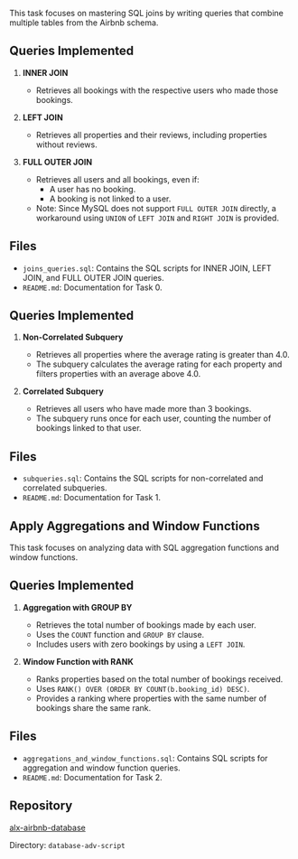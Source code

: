 This task focuses on mastering SQL joins by writing queries that combine multiple tables from the Airbnb schema.

## Queries Implemented

1. **INNER JOIN**
   - Retrieves all bookings with the respective users who made those bookings.

2. **LEFT JOIN**
   - Retrieves all properties and their reviews, including properties without reviews.

3. **FULL OUTER JOIN**
   - Retrieves all users and all bookings, even if:
     - A user has no booking.
     - A booking is not linked to a user.
   - Note: Since MySQL does not support `FULL OUTER JOIN` directly, a workaround using `UNION` of `LEFT JOIN` and `RIGHT JOIN` is provided.

## Files
- `joins_queries.sql`: Contains the SQL scripts for INNER JOIN, LEFT JOIN, and FULL OUTER JOIN queries.
- `README.md`: Documentation for Task 0.

## Queries Implemented

1. **Non-Correlated Subquery**
   - Retrieves all properties where the average rating is greater than 4.0.
   - The subquery calculates the average rating for each property and filters properties with an average above 4.0.

2. **Correlated Subquery**
   - Retrieves all users who have made more than 3 bookings.
   - The subquery runs once for each user, counting the number of bookings linked to that user.

## Files
- `subqueries.sql`: Contains the SQL scripts for non-correlated and correlated subqueries.
- `README.md`: Documentation for Task 1.



## Apply Aggregations and Window Functions

This task focuses on analyzing data with SQL aggregation functions and window functions.

## Queries Implemented

1. **Aggregation with GROUP BY**
   - Retrieves the total number of bookings made by each user.
   - Uses the `COUNT` function and `GROUP BY` clause.
   - Includes users with zero bookings by using a `LEFT JOIN`.

2. **Window Function with RANK**
   - Ranks properties based on the total number of bookings received.
   - Uses `RANK() OVER (ORDER BY COUNT(b.booking_id) DESC)`.
   - Provides a ranking where properties with the same number of bookings share the same rank.

## Files
- `aggregations_and_window_functions.sql`: Contains SQL scripts for aggregation and window function queries.
- `README.md`: Documentation for Task 2.

## Repository
[alx-airbnb-database](https://github.com/your-username/alx-airbnb-database)

Directory: `database-adv-script`
